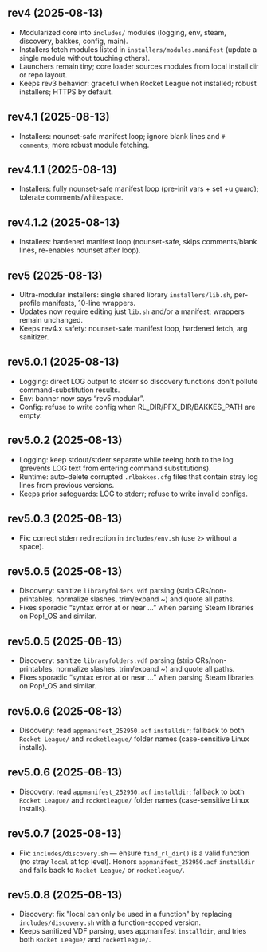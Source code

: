 
## rev4 (2025-08-13)
- Modularized core into `includes/` modules (logging, env, steam, discovery, bakkes, config, main).
- Installers fetch modules listed in `installers/modules.manifest` (update a single module without touching others).
- Launchers remain tiny; core loader sources modules from local install dir or repo layout.
- Keeps rev3 behavior: graceful when Rocket League not installed; robust installers; HTTPS by default.

## rev4.1 (2025-08-13)
- Installers: nounset-safe manifest loop; ignore blank lines and `# comments`; more robust module fetching.

## rev4.1.1 (2025-08-13)
- Installers: fully nounset-safe manifest loop (pre-init vars + set +u guard); tolerate comments/whitespace.


## rev4.1.2 (2025-08-13)
- Installers: hardened manifest loop (nounset-safe, skips comments/blank lines, re-enables nounset after loop).

## rev5 (2025-08-13)
- Ultra-modular installers: single shared library `installers/lib.sh`, per-profile manifests, 10-line wrappers.
- Updates now require editing just `lib.sh` and/or a manifest; wrappers remain unchanged.
- Keeps rev4.x safety: nounset-safe manifest loop, hardened fetch, arg sanitizer.

## rev5.0.1 (2025-08-13)
- Logging: direct LOG output to stderr so discovery functions don’t pollute command-substitution results.
- Env: banner now says “rev5 modular”.
- Config: refuse to write config when RL_DIR/PFX_DIR/BAKKES_PATH are empty.

## rev5.0.2 (2025-08-13)
- Logging: keep stdout/stderr separate while teeing both to the log (prevents LOG text from entering command substitutions).
- Runtime: auto-delete corrupted `.rlbakkes.cfg` files that contain stray log lines from previous versions.
- Keeps prior safeguards: LOG to stderr; refuse to write invalid configs.

## rev5.0.3 (2025-08-13)
- Fix: correct stderr redirection in `includes/env.sh` (use `2>` without a space).

## rev5.0.5 (2025-08-13)
- Discovery: sanitize `libraryfolders.vdf` parsing (strip CRs/non-printables, normalize slashes, trim/expand ~) and quote all paths.
- Fixes sporadic “syntax error at or near …” when parsing Steam libraries on Pop!_OS and similar.

## rev5.0.5 (2025-08-13)
- Discovery: sanitize `libraryfolders.vdf` parsing (strip CRs/non-printables, normalize slashes, trim/expand ~) and quote all paths.
- Fixes sporadic “syntax error at or near …” when parsing Steam libraries on Pop!_OS and similar.

## rev5.0.6 (2025-08-13)
- Discovery: read `appmanifest_252950.acf` `installdir`; fallback to both `Rocket League/` and `rocketleague/` folder names (case-sensitive Linux installs).

## rev5.0.6 (2025-08-13)
- Discovery: read `appmanifest_252950.acf` `installdir`; fallback to both `Rocket League/` and `rocketleague/` folder names (case-sensitive Linux installs).

## rev5.0.7 (2025-08-13)
- Fix: `includes/discovery.sh` — ensure `find_rl_dir()` is a valid function (no stray `local` at top level). Honors `appmanifest_252950.acf` `installdir` and falls back to `Rocket League/` or `rocketleague/`.

## rev5.0.8 (2025-08-13)
- Discovery: fix "local can only be used in a function" by replacing `includes/discovery.sh` with a function-scoped version.
- Keeps sanitized VDF parsing, uses appmanifest `installdir`, and tries both `Rocket League/` and `rocketleague/`.
